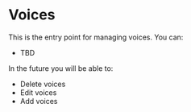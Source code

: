 # Voices

This is the entry point for managing voices.
You can:

* TBD

In the future you will be able to:

* Delete voices
* Edit voices
* Add voices
